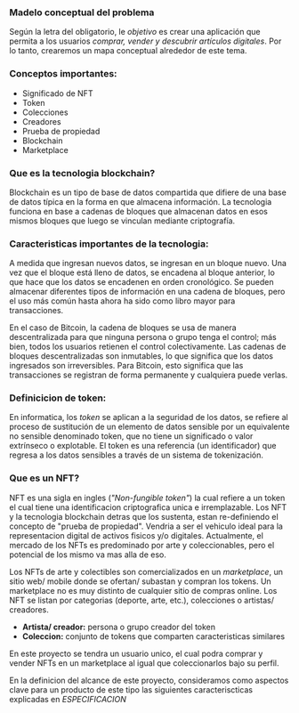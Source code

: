 ### Madelo conceptual del problema

Según la letra del obligatorio, le *objetivo* es crear una aplicación que permita a los usuarios *comprar, vender y descubrir artículos digitales*. Por lo tanto, crearemos un mapa conceptual alrededor de este tema.

### Conceptos importantes:

- Significado de NFT
- Token
- Colecciones
- Creadores
- Prueba de propiedad
- Blockchain
- Marketplace

### Que es la tecnologia blockchain?
Blockchain es un tipo de base de datos compartida que difiere de una base de datos típica en la forma en que almacena información. La tecnologia funciona en base a cadenas de bloques que almacenan datos en esos mismos bloques que luego se vinculan mediante criptografía.

### Caracteristicas importantes de la tecnologia:
A medida que ingresan nuevos datos, se ingresan en un bloque nuevo. Una vez que el bloque está lleno de datos, se encadena al bloque anterior, lo que hace que los datos se encadenen en orden cronológico. Se pueden almacenar diferentes tipos de información en una cadena de bloques, pero el uso más común hasta ahora ha sido como libro mayor para transacciones.

En el caso de Bitcoin, la cadena de bloques se usa de manera descentralizada para que ninguna persona o grupo tenga el control; más bien, todos los usuarios retienen el control colectivamente.
Las cadenas de bloques descentralizadas son inmutables, lo que significa que los datos ingresados son irreversibles. Para Bitcoin, esto significa que las transacciones se registran de forma permanente y cualquiera puede verlas.
### Definicicion de token:
En informatica, los *token* se aplican a la seguridad de los datos, se refiere al proceso de sustitución de un elemento de datos sensible por un equivalente no sensible denominado token, que no tiene un significado o valor extrínseco o explotable. El token es una referencia (un identificador) que regresa a los datos sensibles a través de un sistema de tokenización.
### Que es un NFT?
NFT es una sigla en ingles (*"Non-fungible token"*) la cual refiere a un token el cual tiene una identificacion criptografica unica e irremplazable. Los NFT y la tecnologia blockchain detras que los sustenta, estan re-definiendo el concepto de "prueba de propiedad". Vendria a ser el vehiculo ideal para la representacion digital de activos fisicos y/o digitales. Actualmente, el mercado de los NFTs es predominado por arte y coleccionables, pero el potencial de los mismo va mas alla de eso.

Los NFTs de arte y colectibles son comercializados en un *marketplace*, un sitio web/ mobile donde se ofertan/ subastan y compran los tokens. Un marketplace no es muy distinto de cualquier sitio de compras online. Los NFT se listan por categorias (deporte, arte, etc.), colecciones o artistas/ creadores.

- **Artista/ creador:** persona o grupo creador del token 
- **Coleccion:** conjunto de tokens que comparten caracteristicas similares 

En este proyecto se tendra un usuario unico, el cual podra comprar y vender NFTs en un marketplace al igual que coleccionarlos bajo su perfil.

En la definicion del alcance de este proyecto, consideramos como aspectos clave para un producto de este tipo las siguientes caracteriscticas explicadas en *ESPECIFICACION*
